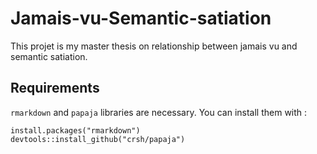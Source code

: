 # Jamais-vu-Semantic-satiation

This projet is my master thesis on relationship between jamais vu and semantic satiation. 


## Requirements

`rmarkdown` and `papaja` libraries are necessary. You can install them with : 
```
install.packages("rmarkdown")
devtools::install_github("crsh/papaja") 
```
